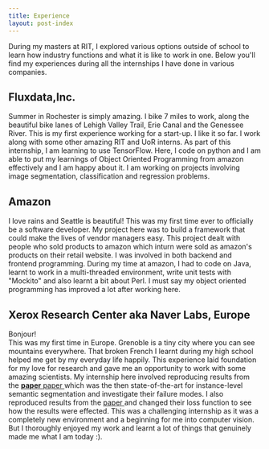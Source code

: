 ```yaml
---
title: Experience
layout: post-index
---
```

<p>
During my masters at RIT, I explored various options outside of school to learn how industry functions and what it is like to work in one. Below you'll find my experiences during all the internships I have done in various companies. 
</p>
    
## __Fluxdata,Inc.__
Summer in Rochester is simply amazing. I bike 7 miles to work, along the beautiful bike lanes of Lehigh Valley Trail, Erie Canal and the Genessee River. This is my first experience working for a start-up. I like it so far. I work along with some other amazing RIT and UoR interns. As part of this internship, I am learning to use TensorFlow. Here, I code on python and I am able to put my learnings of Object Oriented Programming from amazon effectively and I am happy about it. I am working on projects involving image segmentation, classification and regression problems.
    
## __Amazon__
I love rains and Seattle is beautiful! This was my first time ever to officially be a software developer. My project here was to build a framework that could make the lives of vendor managers easy. This project dealt with people who sold products to amazon which inturn were sold as amazon's products on their retail website. I was involved in both backend and frontend programming. During my time at amazon, I had to code on Java, learnt to work in a multi-threaded environment, write unit tests with "Mockito" and also learnt a bit about Perl. I must say my object oriented programming has improved a lot after working here. 

## __Xerox Research Center aka Naver Labs, Europe__
Bonjour!<br>
This was my first time in Europe. Grenoble is a tiny city where you can see mountains everywhere. That broken French I learnt during my high school helped me get by my everyday life happily. This experience laid foundation for my love for research and gave me an opportunity to work with some amazing scientists. My internship here involved reproducing results from the [__paper__](https://arxiv.org/pdf/1512.04412.pdf)<a href = "https://arxiv.org/pdf/1512.04412.pdf" target="_blank"> paper </a> which was the then state-of-the-art for instance-level semantic segmentation and investigate their failure modes. I also reproduced results from the <a href = "https://people.eecs.berkeley.edu/~jonlong/long_shelhamer_fcn.pdf" target="_blank"> paper </a> and changed their loss function to see how the results were effected. This was a challenging internship as it was a completely new environment and a beginning for me into computer vision. But I thoroughly enjoyed my work and learnt a lot of things that genuinely made me what I am today :).

    

